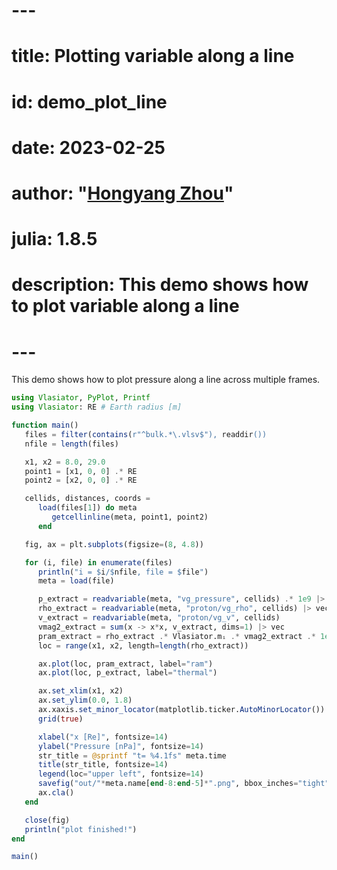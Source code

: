 # ---
# title: Plotting variable along a line
# id: demo_plot_line
# date: 2023-02-25
# author: "[Hongyang Zhou](https://github.com/henry2004y)"
# julia: 1.8.5
# description: This demo shows how to plot variable along a line
# ---

This demo shows how to plot pressure along a line across multiple frames.
```julia
using Vlasiator, PyPlot, Printf
using Vlasiator: RE # Earth radius [m]

function main()
   files = filter(contains(r"^bulk.*\.vlsv$"), readdir())
   nfile = length(files)

   x1, x2 = 8.0, 29.0
   point1 = [x1, 0, 0] .* RE
   point2 = [x2, 0, 0] .* RE

   cellids, distances, coords =
      load(files[1]) do meta
         getcellinline(meta, point1, point2)
      end

   fig, ax = plt.subplots(figsize=(8, 4.8))

   for (i, file) in enumerate(files)
      println("i = $i/$nfile, file = $file")
      meta = load(file)

      p_extract = readvariable(meta, "vg_pressure", cellids) .* 1e9 |> vec # [nPa]
      rho_extract = readvariable(meta, "proton/vg_rho", cellids) |> vec
      v_extract = readvariable(meta, "proton/vg_v", cellids)
      vmag2_extract = sum(x -> x*x, v_extract, dims=1) |> vec
      pram_extract = rho_extract .* Vlasiator.mᵢ .* vmag2_extract .* 1e9 # [nPa]
      loc = range(x1, x2, length=length(rho_extract))

      ax.plot(loc, pram_extract, label="ram")
      ax.plot(loc, p_extract, label="thermal")

      ax.set_xlim(x1, x2)
      ax.set_ylim(0.0, 1.8)
      ax.xaxis.set_minor_locator(matplotlib.ticker.AutoMinorLocator())
      grid(true)

      xlabel("x [Re]", fontsize=14)
      ylabel("Pressure [nPa]", fontsize=14)
      str_title = @sprintf "t= %4.1fs" meta.time
      title(str_title, fontsize=14)
      legend(loc="upper left", fontsize=14)
      savefig("out/"*meta.name[end-8:end-5]*".png", bbox_inches="tight")
      ax.cla()
   end

   close(fig)
   println("plot finished!")
end

main()
```